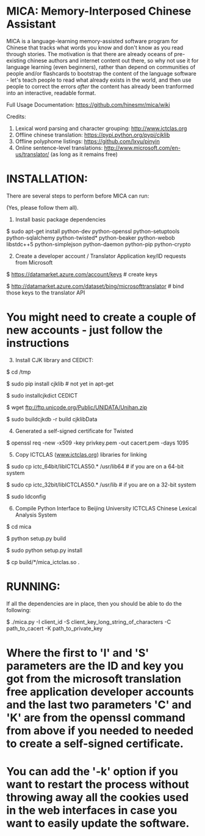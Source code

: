 MICA: Memory-Interposed Chinese Assistant
=========================================

MICA is a language-learning memory-assisted software program
for Chinese that tracks what words you know and don't know
as you read through stories. The motivation is that there are
already oceans of pre-existing chinese authors and internet
content out there, so why not use it for language learning
(even beginners), rather than depend on communities of people
and/or flashcards to bootstrap the content of the language
software - let's teach people to read what already exists
in the world, and then use people to correct the errors
*after* the content has already been tranformed into an
interactive, readable format.

Full Usage Documentation: https://github.com/hinesmr/mica/wiki

Credits:
 1. Lexical word parsing and character grouping: http://www.ictclas.org
 2. Offline chinese translation: https://pypi.python.org/pypi/cjklib
 3. Offline polyphome listings: https://github.com/lxyu/pinyin
 4. Online sentence-level translations: http://www.microsoft.com/en-us/translator/ (as long as it remains free)


INSTALLATION:
=============

There are several steps to perform before MICA can run:

(Yes, please follow them all).

1) Install basic package dependencies

$ sudo apt-get install python-dev python-openssl python-setuptools python-sqlalchemy python-twisted* python-beaker python-webob libstdc++5 python-simplejson python-daemon python-pip python-crypto

2) Create a developer account / Translator Application key/ID requests from Microsoft

$ https://datamarket.azure.com/account/keys # create keys

$ http://datamarket.azure.com/dataset/bing/microsofttranslator # bind those keys to the translator API

 # You might need to create a couple of new accounts - just follow the instructions

3) Install CJK library and CEDICT:

$ cd /tmp

$ sudo pip install cjklib  # not yet in apt-get

$ sudo installcjkdict CEDICT

$ wget ftp://ftp.unicode.org/Public/UNIDATA/Unihan.zip

$ sudo buildcjkdb -r build cjklibData 


4) Generated a self-signed certificate for Twisted

$ openssl req -new -x509 -key privkey.pem -out cacert.pem -days 1095

5) Copy ICTCLAS (www.ictclas.org) libraries for linking 

$ sudo cp ictc_64bit/libICTCLAS50.* /usr/lib64  # if you are on a 64-bit system

$ sudo cp ictc_32bit/libICTCLAS50.* /usr/lib    # if you are on a 32-bit system

$ sudo ldconfig

6) Compile Python Interface to Beijing University ICTCLAS Chinese Lexical Analysis System 
 
$ cd mica

$ python setup.py build

$ sudo python setup.py install 

$ cp build/*/mica_ictclas.so .


RUNNING:
========

If all the dependencies are in place, then you should be able to do the following:

$ ./mica.py -I client_id -S client_key_long_string_of_characters -C path_to_cacert -K path_to_private_key

   # Where the first to 'I' and 'S' parameters are the ID and key you got from the microsoft translation free application developer accounts and the last two parameters 'C' and 'K' are from the openssl command from above if you needed to needed to create a self-signed certificate.

   # You can add the '-k' option if you want to restart the process without throwing away all the cookies used in the web interfaces in case you want to easily update the software.
